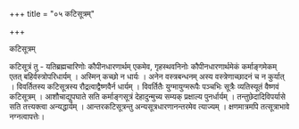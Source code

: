 +++
title = "०५ कटिसूत्रम्"

+++

कटिसूत्रम्

कटिसूत्रं तु - यतिब्रह्मचारिणोः कौपीनधारणार्थम् एकमेव, गृहस्थवनिनोः कौपीनधारणार्थमेकं कर्माङ्गमेकम् एतत् बहिर्वस्त्रोपरिधार्यम् । अस्मिन् कच्छो न धार्यः । अनेन वस्त्रबन्धनम् अस्य वस्त्रेणाच्छादनं च न कुर्यात् । विवर्तितस्य कटिसूत्रस्य रौद्रत्वाद्वैष्णवैर्न धार्यम् । विवर्तितैः युग्मायुग्मरूपैः पञ्चभिः सूत्रैः व्यतिस्यूतं वैष्णवं कटिसूत्रम् । आशौचाद्युपघाते सति कर्माङ्गसूत्रं देहादुन्मुच्य सम्यक् प्रक्षाल्य पुनर्धार्यम् । तन्तुछेदादिविपर्यासे सति तत्त्यक्त्वा अन्यद्धार्यम् । आन्तरकटिसूत्रन्तु अन्यसूत्रधारणानन्तरमेव त्याज्यम् । क्षणमात्रमपि तत्सूत्राभावे नग्नत्वापत्तेः।
